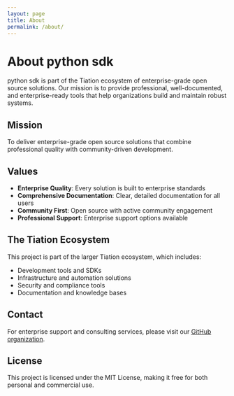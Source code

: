 ```yaml
---
layout: page
title: About
permalink: /about/
---
```


# About python sdk

python sdk is part of the Tiation ecosystem of enterprise-grade open source solutions. Our mission is to provide professional, well-documented, and enterprise-ready tools that help organizations build and maintain robust systems.

## Mission

To deliver enterprise-grade open source solutions that combine professional quality with community-driven development.

## Values

- **Enterprise Quality**: Every solution is built to enterprise standards
- **Comprehensive Documentation**: Clear, detailed documentation for all users
- **Community First**: Open source with active community engagement
- **Professional Support**: Enterprise support options available

## The Tiation Ecosystem

This project is part of the larger Tiation ecosystem, which includes:

- Development tools and SDKs
- Infrastructure and automation solutions
- Security and compliance tools
- Documentation and knowledge bases

## Contact

For enterprise support and consulting services, please visit our [GitHub organization](https://github.com/tiation).

## License

This project is licensed under the MIT License, making it free for both personal and commercial use.
